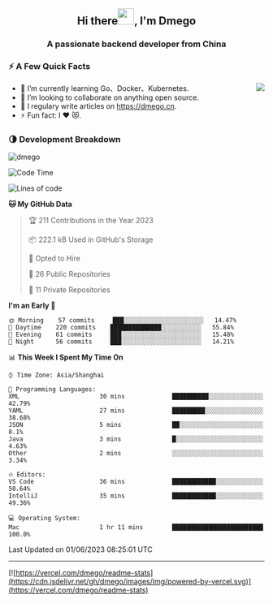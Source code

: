 <h2 align="center">Hi there<img src="https://cdn.jsdelivr.net/gh/dmego/images/img/Hi.gif" height="32" />, I'm Dmego </h2>
<h3 align="center">A passionate backend developer from China</h3>

### ⚡️ A Few Quick Facts

<img align="right" src="https://readme-stats-dmego.vercel.app/api?username=dmego&show_icons=true&icon_color=1573B3&hide_title=true&text_color=718096&bg_color=00000000&hide_border=true"/>

<ul>
    <li> 🌱 I’m currently learning Go、Docker、Kubernetes.</li>
    <li> 👯 I’m looking to collaborate on anything open source.</li>
    <li> 📝 I regulary write articles on <a href="https://dmego.cn">https://dmego.cn</a>.</li>
    <li> ⚡ Fun fact: I ❤️ 😻.</li>
</ul>

### 🌗 Development Breakdown

<img src="https://komarev.com/ghpvc/?username=dmego" alt="dmego" />

<!--START_SECTION:waka-->
![Code Time](http://img.shields.io/badge/Code%20Time-2%2C111%20hrs%2038%20mins-blue)

![Lines of code](https://img.shields.io/badge/From%20Hello%20World%20I%27ve%20Written-225%20Thousand%20lines%20of%20code-blue)

**🐱 My GitHub Data** 

> 🏆 211 Contributions in the Year 2023
 > 
> 📦 222.1 kB Used in GitHub's Storage 
 > 
> 💼 Opted to Hire
 > 
> 📜 26 Public Repositories 
 > 
> 🔑 11 Private Repositories  
 > 
**I'm an Early 🐤** 

```text
🌞 Morning    57 commits     ███░░░░░░░░░░░░░░░░░░░░░░   14.47% 
🌆 Daytime    220 commits    ██████████████░░░░░░░░░░░   55.84% 
🌃 Evening    61 commits     ███░░░░░░░░░░░░░░░░░░░░░░   15.48% 
🌙 Night      56 commits     ███░░░░░░░░░░░░░░░░░░░░░░   14.21%

```


📊 **This Week I Spent My Time On** 

```text
⌚︎ Time Zone: Asia/Shanghai

💬 Programming Languages: 
XML                      30 mins             ██████████░░░░░░░░░░░░░░░   42.79% 
YAML                     27 mins             █████████░░░░░░░░░░░░░░░░   38.68% 
JSON                     5 mins              ██░░░░░░░░░░░░░░░░░░░░░░░   8.1% 
Java                     3 mins              █░░░░░░░░░░░░░░░░░░░░░░░░   4.63% 
Other                    2 mins              ░░░░░░░░░░░░░░░░░░░░░░░░░   3.34%

🔥 Editors: 
VS Code                  36 mins             ████████████░░░░░░░░░░░░░   50.64% 
IntelliJ                 35 mins             ████████████░░░░░░░░░░░░░   49.36%

💻 Operating System: 
Mac                      1 hr 11 mins        █████████████████████████   100.0%

```


 Last Updated on 01/06/2023 08:25:01 UTC
<!--END_SECTION:waka-->

---

[![https://vercel.com/dmego/readme-stats](https://cdn.jsdelivr.net/gh/dmego/images/img/powered-by-vercel.svg)](https://vercel.com/dmego/readme-stats)

